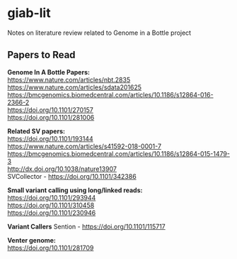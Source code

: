 # giab-lit
Notes on literature review related to Genome in a Bottle project

## Papers to Read
__Genome In A Bottle Papers:__    
https://www.nature.com/articles/nbt.2835  
https://www.nature.com/articles/sdata201625  
https://bmcgenomics.biomedcentral.com/articles/10.1186/s12864-016-2366-2  
https://doi.org/10.1101/270157  
https://doi.org/10.1101/281006  
 
__Related SV papers:__  
https://doi.org/10.1101/193144  
https://www.nature.com/articles/s41592-018-0001-7  
https://bmcgenomics.biomedcentral.com/articles/10.1186/s12864-015-1479-3  
http://dx.doi.org/10.1038/nature13907  
SVCollector - https://doi.org/10.1101/342386  
 
__Small variant calling using long/linked reads:__    
https://doi.org/10.1101/293944  
https://doi.org/10.1101/310458  
https://doi.org/10.1101/230946  

__Variant Callers__
Sention - https://doi.org/10.1101/115717
 
__Venter genome:__   
https://doi.org/10.1101/281709
